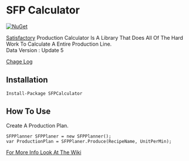﻿# SFP Calculator

[![NuGet](https://img.shields.io/nuget/v/SFPCalculator.svg)](https://www.nuget.org/packages/SFPCalculator/)

[Satisfactory](https://www.satisfactorygame.com/)
Production Calculator Is A Library That Does All Of The Hard Work To Calculate A Entire Production Line.
<br/>
Data Version : Update 5

[Chage Log](ChangeLog.md)

## Installation
```
Install-Package SFPCalculator
```

## How To Use

Create A Production Plan.

``` CSharp
SFPPlanner SFPPlaner = new SFPPlanner();
var ProductionPlan = SFPPlaner.Produce(RecipeName, UnitPerMin);
```

[For More Info Look At The Wiki](https://github.com/Tekknow1580/SFP-Calculator/wiki)